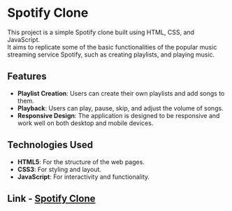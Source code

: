 
# Spotify Clone

This project is a simple Spotify clone built using HTML, CSS, and JavaScript.  
It aims to replicate some of the basic functionalities of the popular music streaming service Spotify, such as creating playlists, and playing music.  

## Features

- **Playlist Creation**: Users can create their own playlists and add songs to them.  
- **Playback**: Users can play, pause, skip, and adjust the volume of songs.  
- **Responsive Design**: The application is designed to be responsive and work well on both desktop and mobile devices.  

## Technologies Used

- **HTML5**: For the structure of the web pages.  
- **CSS3**: For styling and layout.  
- **JavaScript**: For interactivity and functionality.  


## **Link** - [Spotify Clone](https://spotifyrep.freewebhostmost.com/)
